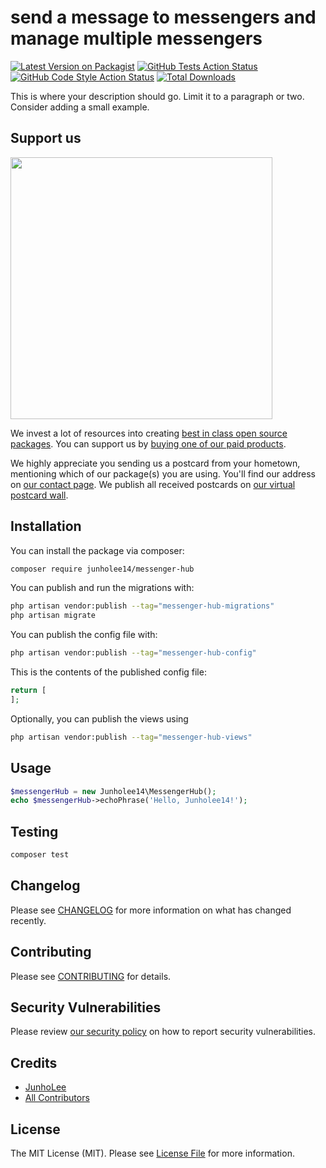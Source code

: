 # send a message to messengers and manage multiple messengers

[![Latest Version on Packagist](https://img.shields.io/packagist/v/junholee14/messenger-hub.svg?style=flat-square)](https://packagist.org/packages/junholee14/messenger-hub)
[![GitHub Tests Action Status](https://img.shields.io/github/actions/workflow/status/junholee14/messenger-hub/run-tests.yml?branch=main&label=tests&style=flat-square)](https://github.com/junholee14/messenger-hub/actions?query=workflow%3Arun-tests+branch%3Amain)
[![GitHub Code Style Action Status](https://img.shields.io/github/actions/workflow/status/junholee14/messenger-hub/fix-php-code-style-issues.yml?branch=main&label=code%20style&style=flat-square)](https://github.com/junholee14/messenger-hub/actions?query=workflow%3A"Fix+PHP+code+style+issues"+branch%3Amain)
[![Total Downloads](https://img.shields.io/packagist/dt/junholee14/messenger-hub.svg?style=flat-square)](https://packagist.org/packages/junholee14/messenger-hub)

This is where your description should go. Limit it to a paragraph or two. Consider adding a small example.

## Support us

[<img src="https://github-ads.s3.eu-central-1.amazonaws.com/messenger-hub.jpg?t=1" width="419px" />](https://spatie.be/github-ad-click/messenger-hub)

We invest a lot of resources into creating [best in class open source packages](https://spatie.be/open-source). You can support us by [buying one of our paid products](https://spatie.be/open-source/support-us).

We highly appreciate you sending us a postcard from your hometown, mentioning which of our package(s) you are using. You'll find our address on [our contact page](https://spatie.be/about-us). We publish all received postcards on [our virtual postcard wall](https://spatie.be/open-source/postcards).

## Installation

You can install the package via composer:

```bash
composer require junholee14/messenger-hub
```

You can publish and run the migrations with:

```bash
php artisan vendor:publish --tag="messenger-hub-migrations"
php artisan migrate
```

You can publish the config file with:

```bash
php artisan vendor:publish --tag="messenger-hub-config"
```

This is the contents of the published config file:

```php
return [
];
```

Optionally, you can publish the views using

```bash
php artisan vendor:publish --tag="messenger-hub-views"
```

## Usage

```php
$messengerHub = new Junholee14\MessengerHub();
echo $messengerHub->echoPhrase('Hello, Junholee14!');
```

## Testing

```bash
composer test
```

## Changelog

Please see [CHANGELOG](CHANGELOG.md) for more information on what has changed recently.

## Contributing

Please see [CONTRIBUTING](CONTRIBUTING.md) for details.

## Security Vulnerabilities

Please review [our security policy](../../security/policy) on how to report security vulnerabilities.

## Credits

- [JunhoLee](https://github.com/junholee14)
- [All Contributors](../../contributors)

## License

The MIT License (MIT). Please see [License File](LICENSE.md) for more information.
